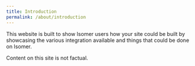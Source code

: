 ```yaml
---
title: Introduction
permalink: /about/introduction
---
```

This website is built to show Isomer users how your site could be built by showcasing the various integration available and things that could be done on Isomer. 

Content on this site is not factual. 